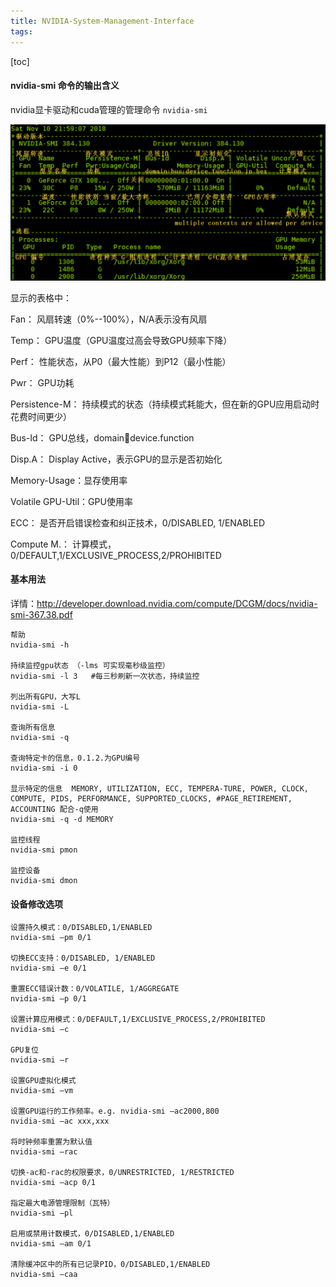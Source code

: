 ```yaml
---
title: NVIDIA-System-Management-Interface
tags: 
---
```


[toc]

#### nvidia-smi 命令的输出含义

nvidia显卡驱动和cuda管理的管理命令 `nvidia-smi`

![nvidia-smi](https://raw.githubusercontent.com/OliverRen/olili_blog_img/master/NVIDIA-System-Management-Interface/2021127/1611735815836.png)

显示的表格中：

Fan：                     风扇转速（0%--100%），N/A表示没有风扇

Temp：                 GPU温度（GPU温度过高会导致GPU频率下降）

Perf：                    性能状态，从P0（最大性能）到P12（最小性能）

Pwr：                     GPU功耗

Persistence-M：   持续模式的状态（持续模式耗能大，但在新的GPU应用启动时花费时间更少）

Bus-Id：               GPU总线，domain:bus:device.function

Disp.A：                Display Active，表示GPU的显示是否初始化

Memory-Usage：显存使用率

Volatile GPU-Util：GPU使用率

ECC：                   是否开启错误检查和纠正技术，0/DISABLED, 1/ENABLED

Compute M.：     计算模式，0/DEFAULT,1/EXCLUSIVE_PROCESS,2/PROHIBITED

#### 基本用法

详情：http://developer.download.nvidia.com/compute/DCGM/docs/nvidia-smi-367.38.pdf

```
帮助
nvidia-smi -h

持续监控gpu状态 （-lms 可实现毫秒级监控）
nvidia-smi -l 3   #每三秒刷新一次状态，持续监控

列出所有GPU，大写L
nvidia-smi -L

查询所有信息
nvidia-smi -q

查询特定卡的信息，0.1.2.为GPU编号
nvidia-smi -i 0

显示特定的信息  MEMORY, UTILIZATION, ECC, TEMPERA-TURE, POWER, CLOCK, COMPUTE, PIDS, PERFORMANCE, SUPPORTED_CLOCKS, #PAGE_RETIREMENT, ACCOUNTING 配合-q使用
nvidia-smi -q -d MEMORY

监控线程
nvidia-smi pmon

监控设备
nvidia-smi dmon
```

#### 设备修改选项

```
设置持久模式：0/DISABLED,1/ENABLED
nvidia-smi –pm 0/1

切换ECC支持：0/DISABLED, 1/ENABLED
nvidia-smi –e 0/1

重置ECC错误计数：0/VOLATILE, 1/AGGREGATE
nvidia-smi –p 0/1

设置计算应用模式：0/DEFAULT,1/EXCLUSIVE_PROCESS,2/PROHIBITED
nvidia-smi –c

GPU复位
nvidia-smi –r

设置GPU虚拟化模式
nvidia-smi –vm

设置GPU运行的工作频率。e.g. nvidia-smi –ac2000,800
nvidia-smi –ac xxx,xxx

将时钟频率重置为默认值
nvidia-smi –rac

切换-ac和-rac的权限要求，0/UNRESTRICTED, 1/RESTRICTED
nvidia-smi –acp 0/1

指定最大电源管理限制（瓦特）
nvidia-smi –pl

启用或禁用计数模式，0/DISABLED,1/ENABLED
nvidia-smi –am 0/1

清除缓冲区中的所有已记录PID，0/DISABLED,1/ENABLED
nvidia-smi –caa
```
